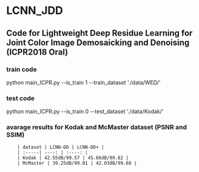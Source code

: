 # LCNN_JDD
## Code for Lightweight Deep Residue Learning for Joint Color Image Demosaicking and Denoising (ICPR2018 Oral)


### train code

  python main_ICPR.py --is_train 1 --train_dataset './data/WED/'


### test code

  python main_ICPR.py --is_train 0 --test_dataset './data/Kodak/'


### avarage results for Kodak and McMaster dataset (PSNR and SSIM)

        | dataset | LCNN-DD | LCNN-DD+ |
        | :-----| ----: | :----: |
        | Kodak | 42.55dB/99.57 | 45.66dB/99.82 |
        | McMaster | 39.25dB/99.01 | 42.03dB/99.68 |
  
